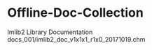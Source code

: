 # Offline-Doc-Collection

Imlib2 Library Documentation
docs_001/imlib2_doc_v1x1x1_r1x0_20171019.chm
